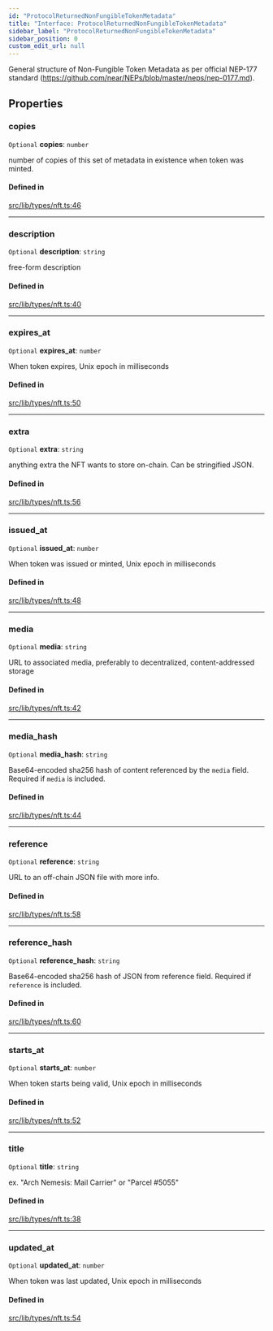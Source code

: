 ```yaml
---
id: "ProtocolReturnedNonFungibleTokenMetadata"
title: "Interface: ProtocolReturnedNonFungibleTokenMetadata"
sidebar_label: "ProtocolReturnedNonFungibleTokenMetadata"
sidebar_position: 0
custom_edit_url: null
---
```


General structure of Non-Fungible Token Metadata as per official NEP-177 standard (https://github.com/near/NEPs/blob/master/neps/nep-0177.md).

## Properties

### copies

 `Optional` **copies**: `number`

number of copies of this set of metadata in existence when token was minted.

#### Defined in

[src/lib/types/nft.ts:46](https://github.com/keypom/keypom-js/blob/29c10f94/src/lib/types/nft.ts#L46)

___

### description

 `Optional` **description**: `string`

free-form description

#### Defined in

[src/lib/types/nft.ts:40](https://github.com/keypom/keypom-js/blob/29c10f94/src/lib/types/nft.ts#L40)

___

### expires\_at

 `Optional` **expires\_at**: `number`

When token expires, Unix epoch in milliseconds

#### Defined in

[src/lib/types/nft.ts:50](https://github.com/keypom/keypom-js/blob/29c10f94/src/lib/types/nft.ts#L50)

___

### extra

 `Optional` **extra**: `string`

anything extra the NFT wants to store on-chain. Can be stringified JSON.

#### Defined in

[src/lib/types/nft.ts:56](https://github.com/keypom/keypom-js/blob/29c10f94/src/lib/types/nft.ts#L56)

___

### issued\_at

 `Optional` **issued\_at**: `number`

When token was issued or minted, Unix epoch in milliseconds

#### Defined in

[src/lib/types/nft.ts:48](https://github.com/keypom/keypom-js/blob/29c10f94/src/lib/types/nft.ts#L48)

___

### media

 `Optional` **media**: `string`

URL to associated media, preferably to decentralized, content-addressed storage

#### Defined in

[src/lib/types/nft.ts:42](https://github.com/keypom/keypom-js/blob/29c10f94/src/lib/types/nft.ts#L42)

___

### media\_hash

 `Optional` **media\_hash**: `string`

Base64-encoded sha256 hash of content referenced by the `media` field. Required if `media` is included.

#### Defined in

[src/lib/types/nft.ts:44](https://github.com/keypom/keypom-js/blob/29c10f94/src/lib/types/nft.ts#L44)

___

### reference

 `Optional` **reference**: `string`

URL to an off-chain JSON file with more info.

#### Defined in

[src/lib/types/nft.ts:58](https://github.com/keypom/keypom-js/blob/29c10f94/src/lib/types/nft.ts#L58)

___

### reference\_hash

 `Optional` **reference\_hash**: `string`

Base64-encoded sha256 hash of JSON from reference field. Required if `reference` is included.

#### Defined in

[src/lib/types/nft.ts:60](https://github.com/keypom/keypom-js/blob/29c10f94/src/lib/types/nft.ts#L60)

___

### starts\_at

 `Optional` **starts\_at**: `number`

When token starts being valid, Unix epoch in milliseconds

#### Defined in

[src/lib/types/nft.ts:52](https://github.com/keypom/keypom-js/blob/29c10f94/src/lib/types/nft.ts#L52)

___

### title

 `Optional` **title**: `string`

ex. "Arch Nemesis: Mail Carrier" or "Parcel #5055"

#### Defined in

[src/lib/types/nft.ts:38](https://github.com/keypom/keypom-js/blob/29c10f94/src/lib/types/nft.ts#L38)

___

### updated\_at

 `Optional` **updated\_at**: `number`

When token was last updated, Unix epoch in milliseconds

#### Defined in

[src/lib/types/nft.ts:54](https://github.com/keypom/keypom-js/blob/29c10f94/src/lib/types/nft.ts#L54)
